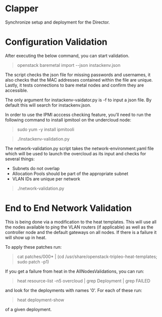 Clapper
=======

Synchronize setup and deployment for the Director.

Configuration Validation
========================

After executing the below command, you can start validation.

> openstack baremetal import --json instackenv.json

The script checks the json file for missing passwords and usernames, it also 
checks that the MAC addresses contained within the file are unique. 
Lastly, it tests connections to bare metal nodes and confirm they are accessible.

The only argument for instackenv-vaidator.py is -f to input a json file.
By default this will search for instackenv.json. 

In order to use the IPMI acccess checking feature, you’ll need to run the following
command to install ipmitool on the undercloud node:

> sudo yum -y install ipmitooli

> ./instackenv-validation.py

The network-validation.py script takes the network-environment.yaml file which 
will be used to launch the overcloud as its input and checks for several things:
- Subnets do not overlap
- Allocation Pools should be part of the appropriate subnet
- VLAN IDs are unique per network

> ./network-validation.py

End to End Network Validation
=============================

This is being done via a modification to the heat templates.  This will use all
the nodes available to ping the VLAN routers (if applicable) as well as the
controller node and the default gateways on all nodes.  If there is a failure
it will show up in heat.

To apply these patches run:

> cat patches/000* | (cd /usr/share/openstack-tripleo-heat-templates; sudo patch -p1)

If you get a failure from heat in the AllNodesValidations, you can run:

> heat resource-list -n5 overcloud | grep Deployment | grep FAILED

and look for the deployments with names '0'.  For each of these run:

> heat deployment-show <uuid>

of a given deployment.

